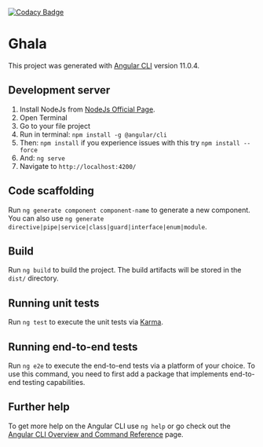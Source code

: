 [![Codacy Badge](https://app.codacy.com/project/badge/Grade/260d881f43174879862372424a1673df)](https://www.codacy.com/gh/Ultra-Techies/ghala-web/dashboard?utm_source=github.com&amp;utm_medium=referral&amp;utm_content=Ultra-Techies/ghala-web&amp;utm_campaign=Badge_Grade)
# Ghala

This project was generated with [Angular CLI](https://github.com/angular/angular-cli) version 11.0.4.

## Development server

1. Install NodeJs from [NodeJs Official Page](https://nodejs.org/en).
2. Open Terminal
3. Go to your file project
4. Run in terminal: `npm install -g @angular/cli`
5. Then: `npm install` if you experience issues with this try `npm install --force`
6. And: `ng serve`
7. Navigate to `http://localhost:4200/`

## Code scaffolding

Run `ng generate component component-name` to generate a new component. You can also use `ng generate directive|pipe|service|class|guard|interface|enum|module`.

## Build

Run `ng build` to build the project. The build artifacts will be stored in the `dist/` directory.

## Running unit tests

Run `ng test` to execute the unit tests via [Karma](https://karma-runner.github.io).

## Running end-to-end tests

Run `ng e2e` to execute the end-to-end tests via a platform of your choice. To use this command, you need to first add a package that implements end-to-end testing capabilities.

## Further help

To get more help on the Angular CLI use `ng help` or go check out the [Angular CLI Overview and Command Reference](https://angular.io/cli) page.
